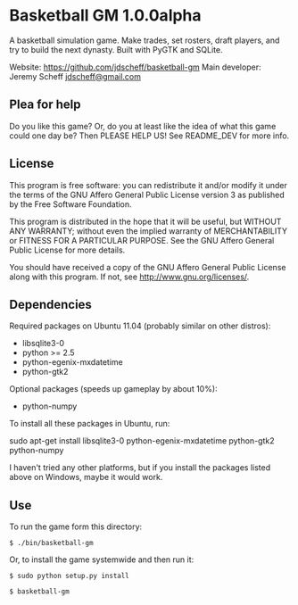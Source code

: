 Basketball GM 1.0.0alpha
========================

A basketball simulation game. Make trades, set rosters, draft players, and try
to build the next dynasty. Built with PyGTK and SQLite.

Website: https://github.com/jdscheff/basketball-gm
Main developer: Jeremy Scheff <jdscheff@gmail.com>


Plea for help
-------------

Do you like this game? Or, do you at least like the idea of what this game
could one day be? Then PLEASE HELP US! See README_DEV for more info.


License
-------

This program is free software: you can redistribute it and/or modify it under
the terms of the GNU Affero General Public License version 3 as published by
the Free Software Foundation.

This program is distributed in the hope that it will be useful, but WITHOUT ANY
WARRANTY; without even the implied warranty of MERCHANTABILITY or FITNESS FOR A
PARTICULAR PURPOSE.  See the GNU Affero General Public License for more
details.

You should have received a copy of the GNU Affero General Public License along
with this program.  If not, see <http://www.gnu.org/licenses/>.


Dependencies
------------

Required packages on Ubuntu 11.04 (probably similar on other distros):

* libsqlite3-0
* python >= 2.5
* python-egenix-mxdatetime
* python-gtk2

Optional packages (speeds up gameplay by about 10%):

* python-numpy

To install all these packages in Ubuntu, run:

sudo apt-get install libsqlite3-0 python-egenix-mxdatetime python-gtk2 python-numpy

I haven't tried any other platforms, but if you install the packages listed
above on Windows, maybe it would work.


Use
---

To run the game form this directory:

    $ ./bin/basketball-gm

Or, to install the game systemwide and then run it:

    $ sudo python setup.py install

    $ basketball-gm
